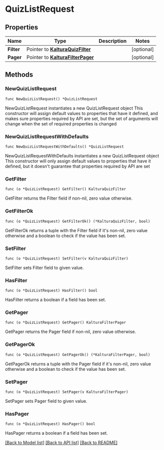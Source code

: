 # QuizListRequest

## Properties

Name | Type | Description | Notes
------------ | ------------- | ------------- | -------------
**Filter** | Pointer to [**KalturaQuizFilter**](KalturaQuizFilter.md) |  | [optional] 
**Pager** | Pointer to [**KalturaFilterPager**](KalturaFilterPager.md) |  | [optional] 

## Methods

### NewQuizListRequest

`func NewQuizListRequest() *QuizListRequest`

NewQuizListRequest instantiates a new QuizListRequest object
This constructor will assign default values to properties that have it defined,
and makes sure properties required by API are set, but the set of arguments
will change when the set of required properties is changed

### NewQuizListRequestWithDefaults

`func NewQuizListRequestWithDefaults() *QuizListRequest`

NewQuizListRequestWithDefaults instantiates a new QuizListRequest object
This constructor will only assign default values to properties that have it defined,
but it doesn't guarantee that properties required by API are set

### GetFilter

`func (o *QuizListRequest) GetFilter() KalturaQuizFilter`

GetFilter returns the Filter field if non-nil, zero value otherwise.

### GetFilterOk

`func (o *QuizListRequest) GetFilterOk() (*KalturaQuizFilter, bool)`

GetFilterOk returns a tuple with the Filter field if it's non-nil, zero value otherwise
and a boolean to check if the value has been set.

### SetFilter

`func (o *QuizListRequest) SetFilter(v KalturaQuizFilter)`

SetFilter sets Filter field to given value.

### HasFilter

`func (o *QuizListRequest) HasFilter() bool`

HasFilter returns a boolean if a field has been set.

### GetPager

`func (o *QuizListRequest) GetPager() KalturaFilterPager`

GetPager returns the Pager field if non-nil, zero value otherwise.

### GetPagerOk

`func (o *QuizListRequest) GetPagerOk() (*KalturaFilterPager, bool)`

GetPagerOk returns a tuple with the Pager field if it's non-nil, zero value otherwise
and a boolean to check if the value has been set.

### SetPager

`func (o *QuizListRequest) SetPager(v KalturaFilterPager)`

SetPager sets Pager field to given value.

### HasPager

`func (o *QuizListRequest) HasPager() bool`

HasPager returns a boolean if a field has been set.


[[Back to Model list]](../README.md#documentation-for-models) [[Back to API list]](../README.md#documentation-for-api-endpoints) [[Back to README]](../README.md)


